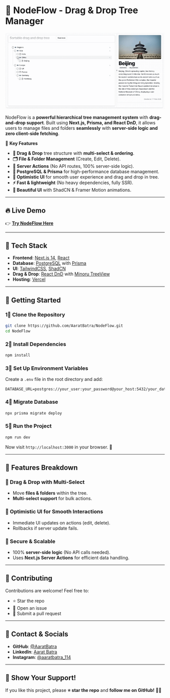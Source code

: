 # 🌳 NodeFlow - Drag & Drop Tree Manager

![Demo](demo.gif)

NodeFlow is a **powerful hierarchical tree management system** with **drag-and-drop support**. Built using **Next.js, Prisma, and React DnD**, it allows users to manage files and folders **seamlessly** with **server-side logic and zero client-side fetching**.

🎯 **Key Features**
- **👤 Drag & Drop** tree structure with **multi-select & ordering**.
- **🗂️ File & Folder Management** (Create, Edit, Delete).
- **🚀 Server Actions** (No API routes, 100% server-side logic).
- **💼 PostgreSQL & Prisma** for high-performance database management.
- **📂 Optimistic UI** for smooth user experience and drag and drop in tree.
- **⚡ Fast & lightweight** (No heavy dependencies, fully SSR).
- **🎨 Beautiful UI** with ShadCN & Framer Motion animations.

---

## 🔥 **Live Demo**
👉 [**Try NodeFlow Here**](https://your-vercel-deployment-link.vercel.app)  

---


## 🛀 **Tech Stack**
- **Frontend**: [Next.js 14](https://nextjs.org/), [React](https://reactjs.org/)
- **Database**: [PostgreSQL](https://www.postgresql.org/) with [Prisma](https://www.prisma.io/)
- **UI**: [TailwindCSS](https://tailwindcss.com/), [ShadCN](https://ui.shadcn.com/)
- **Drag & Drop**: [React DnD](https://react-dnd.github.io/) with [Minoru TreeView](https://github.com/minoru/react-dnd-treeview)
- **Hosting**: [Vercel](https://vercel.com/)

---

## 🚀 **Getting Started**
### **1⃣ Clone the Repository**
```sh
git clone https://github.com/AaratBatra/NodeFlow.git
cd NodeFlow
```

### **2⃣ Install Dependencies**
```sh
npm install
```

### **3⃣ Set Up Environment Variables**
Create a `.env` file in the root directory and add:
```env
DATABASE_URL=postgres://your_user:your_password@your_host:5432/your_database
```

### **4⃣ Migrate Database**
```sh
npx prisma migrate deploy
```

### **5⃣ Run the Project**
```sh
npm run dev
```
Now visit `http://localhost:3000` in your browser. 🚀

---

## 🎨 **Features Breakdown**
### **🔹 Drag & Drop with Multi-Select**
- Move **files & folders** within the tree.
- **Multi-select support** for bulk actions.

### **🔹 Optimistic UI for Smooth Interactions**
- Immediate UI updates on actions (edit, delete).
- Rollbacks if server update fails.

### **🔹 Secure & Scalable**
- 100% **server-side logic** (No API calls needed).
- Uses **Next.js Server Actions** for efficient data handling.

---

## 💼 **Contributing**
Contributions are welcome! Feel free to:
- ⭐ Star the repo
- 👀 Open an issue
- 🔧 Submit a pull request

---

## 💬 **Contact & Socials**
- **GitHub**: [@AaratBatra](https://github.com/AaratBatra)
- **LinkedIn**: [Aarat Batra](https://www.linkedin.com/in/aaratbatra/)
- **Instagram**: [@aaratbatra_114](https://x.com/aaratbatra_114)

---

## 🚀 **Show Your Support!**
If you like this project, please **⭐️ star the repo** and **follow me on GitHub!** 💪🏻
